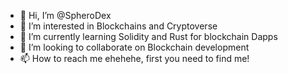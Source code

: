 - 👋 Hi, I’m @SpheroDex
- 👀 I’m interested in Blockchains and Cryptoverse
- 🌱 I’m currently learning Solidity and Rust for blockchain Dapps
- 💞️ I’m looking to collaborate on Blockchain development
- 📫 How to reach me ehehehe, first you need to find me!

<!---
SpheroDex/SpheroDex is a ✨ special ✨ repository because its `README.md` (this file) appears on your GitHub profile.
You can click the Preview link to take a look at your changes.
--->
